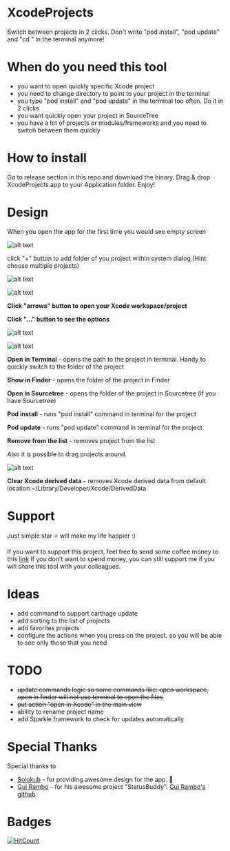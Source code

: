 # XcodeProjects
Switch between projects in 2 clicks. Don't write "pod install", "pod update" and "cd <your project>" in the terminal anymore!
  
# When do you need this tool
- you want to open quickly specific Xcode project
- you need to change directory to point to your project in the terminal 
- you type "pod install" and "pod update" in the terminal too often. Do it in 2 clicks
- you want quickly open your project in SourceTree
- you have a lot of projects or modules/frameworks and you need to switch between them quickly
  
# How to install
Go to release section in this repo and download the binary. Drag & drop XcodeProjects.app to your Application folder. Enjoy! 

# Design 
When you open the app for the first time you would see empty screen

![alt text](Images/example_empty_list.png?raw=true)

click "+" button to add folder of you project within system dialog (Hint: choose multiple projects)

![alt text](Images/example_list_of_projects_dark.png?raw=true)

![alt text](Images/example_list_of_projects_light.png?raw=true)

**Click "arrows" button to open your Xcode workspace/project**

**Click "..." button to see the options** 

![alt text](Images/example_context_menu_dark.png?raw=true)

![alt text](Images/example_context_menu_light.png?raw=true)

**Open in Terminal** - opens the path to the project in terminal. Handy to quickly switch to the folder of the project

**Show in Finder** - opens the folder of the project in Finder

**Open in Sourcetree** - opens the folder of the project in Sourcetree (if you have Sourcetree)

**Pod install** - runs "pod install" command in terminal for the project

**Pod update** - runs "pod update" command in terminal for the project

**Remove from the list** - removes project from the list

Also it is possible to drag projects around.

![alt text](Images/example_drag_and_drop_dark.png?raw=true)

**Clear Xcode derived data** - removes Xcode derived data from default location ~/Library/Developer/Xcode/DerivedData

# Support
Just simple star ⭐️ will make my life happier :) 

If you want to support this project, feel free to send some coffee money to this [link](paypal.me/dkalachniuk)
If you don't want to spend money, you can still support me if you will share this tool with your colleagues.

# Ideas
- add command to support carthage update
- add sorting to the list of projects
- add favorites projects
- configure the actions when you press on the project. so you will be able to see only those that you need

# TODO
- ~~update commands logic so some commands like: open workspace, open in finder will not use terminal to open the files~~
- ~~put action "open in Xcode" in the main view~~
- ability to rename project name
- add Sparkle framework to check for updates automatically

# Special Thanks
Special thanks to 
- [Solokub](https://github.com/Solokub) - for providing awesome design for the app. 🥳
- [Gui Rambo](https://gumroad.com/insidegui) - for his awesome project "StatusBuddy". [Gui Rambo's github](https://github.com/insidegui)

# Badges
[![HitCount](http://hits.dwyl.com/DKalachniuk/XcodeProjects.svg)](http://hits.dwyl.com/DKalachniuk/XcodeProjects)
